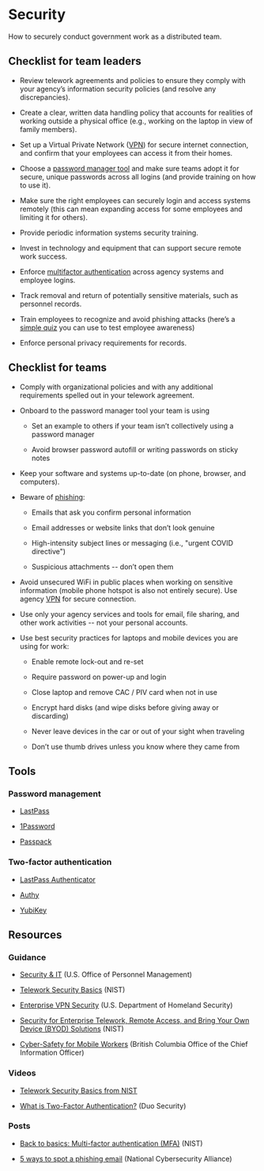 # Security

How to securely conduct government work as a distributed team.

## Checklist for team leaders

* Review telework agreements and policies to ensure they comply with your agency’s information security policies (and resolve any discrepancies).

* Create a clear, written data handling policy that accounts for realities of working outside a physical office (e.g., working on the laptop in view of family members).

* Set up a Virtual Private Network ([VPN](https://www.howtogeek.com/133680/htg-explains-what-is-a-vpn/)) for secure internet connection, and confirm that your employees can access it from their homes.

* Choose a [password manager tool](https://www.digitaltrends.com/computing/best-password-managers/) and make sure teams adopt it for secure, unique passwords across all logins (and provide training on how to use it).

* Make sure the right employees can securely login and access systems remotely (this can mean expanding access for some employees and limiting it for others).

* Provide periodic information systems security training.

* Invest in technology and equipment that can support secure remote work success.

* Enforce [multifactor authentication](https://medium.com/@mshelton/two-factor-authentication-for-beginners-b29b0eec07d7) across agency systems and employee logins.

* Track removal and return of potentially sensitive materials, such as personnel records.

* Train employees to recognize and avoid phishing attacks (here’s a [simple quiz](https://phishingquiz.withgoogle.com/) you can use to test employee awareness)

* Enforce personal privacy requirements for records.

## Checklist for teams

* Comply with organizational policies and with any additional requirements spelled out in your telework agreement.

* Onboard to the password manager tool your team is using

    * Set an example to others if your team isn’t collectively using a password manager

    * Avoid browser password autofill or writing passwords on sticky notes

* Keep your software and systems up-to-date (on phone, browser, and computers).

* Beware of [phishing](https://staysafeonline.org/blog/5-ways-spot-phishing-emails/):

    * Emails that ask you confirm personal information

    * Email addresses or website links that don’t look genuine

    * High-intensity subject lines or messaging (i.e., "urgent COVID directive")

    * Suspicious attachments -- don’t open them

* Avoid unsecured WiFi in public places when working on sensitive information (mobile phone hotspot is also not entirely secure). Use agency [VPN](https://www.howtogeek.com/133680/htg-explains-what-is-a-vpn/) for secure connection.

* Use only your agency services and tools for email, file sharing, and other work activities -- not your personal accounts. 

* Use best security practices for laptops and mobile devices you are using for work:

    * Enable remote lock-out and re-set

    * Require password on power-up and login

    * Close laptop and remove CAC / PIV card when not in use

    * Encrypt hard disks (and wipe disks before giving away or discarding)

    * Never leave devices in the car or out of your sight when traveling

    * Don’t use thumb drives unless you know where they came from

## Tools

### Password management

* [LastPass](https://www.lastpass.com/)

* [1Password](https://1password.com)

* [Passpack](https://www.passpack.com/)

### Two-factor authentication

* [LastPass Authenticator](https://lastpass.com/auth/)

* [Authy](https://authy.com/)

* [YubiKey](https://www.yubico.com)

## Resources

### Guidance

* [Security & IT](https://www.telework.gov/guidance-legislation/telework-guidance/security-it/) (U.S. Office of Personnel Management)

* [Telework Security Basics](https://www.nist.gov/blogs/cybersecurity-insights/telework-security-basics) (NIST)

* [Enterprise VPN Security](https://www.us-cert.gov/ncas/alerts/aa20-073a) (U.S. Department of Homeland Security)

* [Security for Enterprise Telework, Remote Access, and Bring Your Own Device (BYOD) Solutions](https://nvlpubs.nist.gov/nistpubs/SpecialPublications/NIST.SP.800-46r2.pdf) (NIST)

* [Cyber-Safety for Mobile Workers](https://www2.gov.bc.ca/assets/gov/british-columbians-our-governments/services-policies-for-government/information-management-technology/information-security/cyber-safety_for_mobile_workers.pdf) (British Columbia Office of the Chief Information Officer)

### Videos

* [Telework Security Basics from NIST](https://cdnapisec.kaltura.com/index.php/extwidget/preview/partner_id/684682/uiconf_id/31013851/entry_id/1_h5ch34jx/embed/dynamic)

* [What is Two-Factor Authentication?](https://www.youtube.com/watch?v=0mvCeNsTa1g) (Duo Security)

### Posts

* [Back to basics: Multi-factor authentication (MFA)](https://www.nist.gov/itl/applied-cybersecurity/tig/back-basics-multi-factor-authentication) (NIST)

* [5 ways to spot a phishing email](https://staysafeonline.org/blog/5-ways-spot-phishing-emails/) (National Cybersecurity Alliance)

